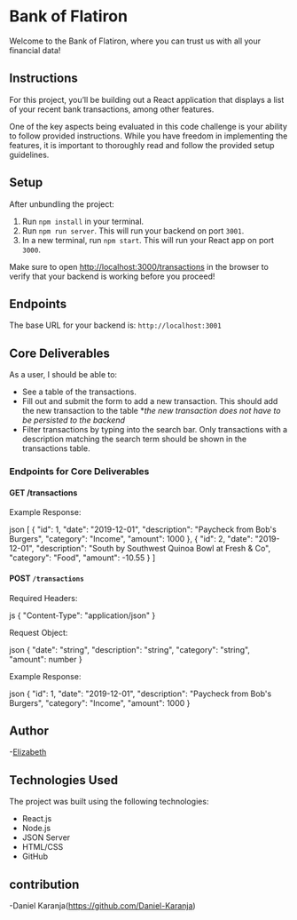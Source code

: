 # Bank of Flatiron

Welcome to the Bank of Flatiron, where you can trust us with all your financial
data! 

## Instructions

For this project, you’ll be building out a React application that displays a
list of your recent bank transactions, among other features.

One of the key aspects being evaluated in this code challenge is your ability to follow provided instructions. While you have freedom in implementing the features, it is important to thoroughly read and follow the provided setup guidelines.

## Setup

After unbundling the project:

1. Run `npm install` in your terminal.
2. Run `npm run server`. This will run your backend on port `3001`.
3. In a new terminal, run `npm start`. This will run your React app on port `3000`.

Make sure to open
[http://localhost:3000/transactions](http://localhost:3000/transactions) in the
browser to verify that your backend is working before you proceed!


## Endpoints

The base URL for your backend is: `http://localhost:3001`

## Core Deliverables

As a user, I should be able to:

- See a table of the transactions.
- Fill out and submit the form to add a new transaction. This should add the new
  transaction to the table **the new transaction does not have to be persisted to the backend*
- Filter transactions by typing into the search bar. Only transactions with a
  description matching the search term should be shown in the transactions
  table.

### Endpoints for Core Deliverables

#### GET /transactions

Example Response:

json
[
  {
    "id": 1,
    "date": "2019-12-01",
    "description": "Paycheck from Bob's Burgers",
    "category": "Income",
    "amount": 1000
  },
  {
    "id": 2,
    "date": "2019-12-01",
    "description": "South by Southwest Quinoa Bowl at Fresh & Co",
    "category": "Food",
    "amount": -10.55
  }
]


#### POST `/transactions`

Required Headers:

js
{
  "Content-Type": "application/json"
}


Request Object:

json
{
  "date": "string",
  "description": "string",
  "category": "string",
  "amount": number
}


Example Response:

json
{
  "id": 1,
  "date": "2019-12-01",
  "description": "Paycheck from Bob's Burgers",
  "category": "Income",
  "amount": 1000
}


## Author

-[Elizabeth](https://github.com/KittyRobbin)

## Technologies Used

The project was built using the following technologies:

- React.js
- Node.js
- JSON Server
- HTML/CSS
- GitHub

## contribution

-Daniel Karanja(https://github.com/Daniel-Karanja)



